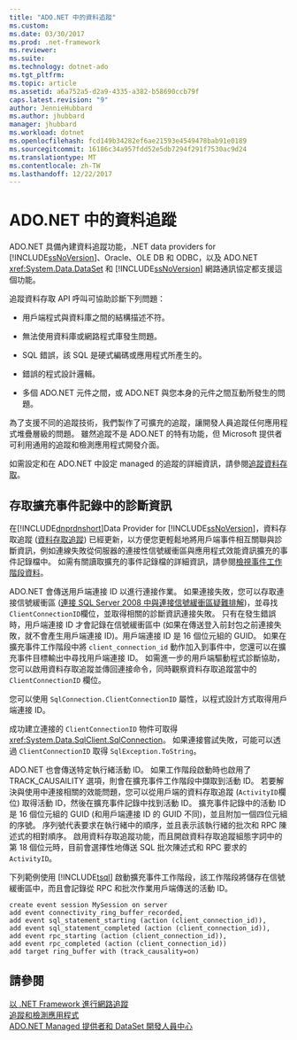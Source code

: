 ```yaml
---
title: "ADO.NET 中的資料追蹤"
ms.custom: 
ms.date: 03/30/2017
ms.prod: .net-framework
ms.reviewer: 
ms.suite: 
ms.technology: dotnet-ado
ms.tgt_pltfrm: 
ms.topic: article
ms.assetid: a6a752a5-d2a9-4335-a382-b58690ccb79f
caps.latest.revision: "9"
author: JennieHubbard
ms.author: jhubbard
manager: jhubbard
ms.workload: dotnet
ms.openlocfilehash: fcd149b34282ef6ae21593e4549478bab91e0189
ms.sourcegitcommit: 16186c34a957fdd52e5db7294f291f7530ac9d24
ms.translationtype: MT
ms.contentlocale: zh-TW
ms.lasthandoff: 12/22/2017
---
```

# <a name="data-tracing-in-adonet"></a>ADO.NET 中的資料追蹤
ADO.NET 具備內建資料追蹤功能，.NET data providers for [!INCLUDE[ssNoVersion](../../../../includes/ssnoversion-md.md)]、Oracle、OLE DB 和 ODBC，以及 ADO.NET <xref:System.Data.DataSet> 和 [!INCLUDE[ssNoVersion](../../../../includes/ssnoversion-md.md)] 網路通訊協定都支援這個功能。  
  
 追蹤資料存取 API 呼叫可協助診斷下列問題：  
  
-   用戶端程式與資料庫之間的結構描述不符。  
  
-   無法使用資料庫或網路程式庫發生問題。  
  
-   SQL 錯誤，該 SQL 是硬式編碼或應用程式所產生的。  
  
-   錯誤的程式設計邏輯。  
  
-   多個 ADO.NET 元件之間，或 ADO.NET 與您本身的元件之間互動所發生的問題。  
  
 為了支援不同的追蹤技術，我們製作了可擴充的追蹤，讓開發人員追蹤任何應用程式堆疊層級的問題。 雖然追蹤不是 ADO.NET 的特有功能，但 Microsoft 提供者可利用通用的追蹤和檢測應用程式開發介面。  
  
 如需設定和在 ADO.NET 中設定 managed 的追蹤的詳細資訊，請參閱[追蹤資料存取](http://msdn.microsoft.com/library/hh880086.aspx)。  
  
## <a name="accessing-diagnostic-information-in-the-extended-events-log"></a>存取擴充事件記錄中的診斷資訊  
 在[!INCLUDE[dnprdnshort](../../../../includes/dnprdnshort-md.md)]Data Provider for [!INCLUDE[ssNoVersion](../../../../includes/ssnoversion-md.md)]，資料存取追蹤 ([資料存取追蹤](http://msdn.microsoft.com/library/hh880086.aspx)) 已經更新，以方便您更輕鬆地將用戶端事件相互關聯與診斷資訊，例如連線失敗從伺服器的連接性信號緩衝區與應用程式效能資訊擴充的事件記錄檔中。 如需有關讀取擴充的事件記錄檔的詳細資訊，請參閱[檢視事件工作階段資料](http://msdn.microsoft.com/library/hh710068\(SQL.110\).aspx)。  
  
 ADO.NET 會傳送用戶端連接 ID 以進行連接作業。 如果連接失敗，您可以存取連接信號緩衝區 ([連接 SQL Server 2008 中與連接信號緩衝區疑難排解](http://go.microsoft.com/fwlink/?LinkId=207752))，並尋找`ClientConnectionID`欄位，並取得相關的診斷資訊連接失敗。 只有在發生錯誤時，用戶端連接 ID 才會記錄在信號緩衝區中 (如果在傳送登入前封包之前連接失敗，就不會產生用戶端連接 ID)。用戶端連接 ID 是 16 個位元組的 GUID。 如果在擴充事件工作階段中將 `client_connection_id` 動作加入到事件中，您還可以在擴充事件目標輸出中尋找用戶端連接 ID。 如需進一步的用戶端驅動程式診斷協助，您可以啟用資料存取追蹤並傳回連接命令，同時觀察資料存取追蹤當中的 `ClientConnectionID` 欄位。  
  
 您可以使用 `SqlConnection.ClientConnectionID` 屬性，以程式設計方式取得用戶端連接 ID。  
  
 成功建立連接的 `ClientConnectionID` 物件可取得 <xref:System.Data.SqlClient.SqlConnection>。 如果連接嘗試失敗，可能可以透過 `ClientConnectionID` 取得 `SqlException.ToString`。  
  
 ADO.NET 也會傳送特定執行緒活動 ID。 如果工作階段啟動時也啟用了 TRACK_CAUSAILITY 選項，則會在擴充事件工作階段中擷取到活動 ID。 若要解決與使用中連接相關的效能問題，您可以從用戶端的資料存取追蹤 (`ActivityID`欄位) 取得活動 ID，然後在擴充事件記錄中找到活動 ID。 擴充事件記錄中的活動 ID 是 16 個位元組的 GUID (和用戶端連接 ID 的 GUID 不同)，並且附加一個四位元組的序號。 序列號代表要求在執行緒中的順序，並且表示該執行緒的批次和 RPC 陳述式的相對順序。 啟用資料存取追蹤功能，而且開啟資料存取追蹤組態字詞中的第 18 個位元時，目前會選擇性地傳送 SQL 批次陳述式和 RPC 要求的 `ActivityID`。  
  
 下列範例使用 [!INCLUDE[tsql](../../../../includes/tsql-md.md)] 啟動擴充事件工作階段，該工作階段將儲存在信號緩衝區中，而且會記錄從 RPC 和批次作業用戶端傳送的活動 ID。  
  
```  
create event session MySession on server   
add event connectivity_ring_buffer_recorded,   
add event sql_statement_starting (action (client_connection_id)),   
add event sql_statement_completed (action (client_connection_id)),   
add event rpc_starting (action (client_connection_id)),   
add event rpc_completed (action (client_connection_id))  
add target ring_buffer with (track_causality=on)  
```  
  
## <a name="see-also"></a>請參閱  
 [以 .NET Framework 進行網路追蹤](../../../../docs/framework/network-programming/network-tracing.md)  
 [追蹤和檢測應用程式](../../../../docs/framework/debug-trace-profile/tracing-and-instrumenting-applications.md)  
 [ADO.NET Managed 提供者和 DataSet 開發人員中心](http://go.microsoft.com/fwlink/?LinkId=217917)
